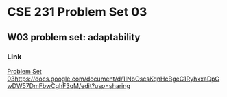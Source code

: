 # CSE 231 Problem Set 03

## W03 problem set: adaptability

### Link 

[Problem Set 03](https://docs.google.com/document/d/1INbOscsKqnHcBgeC1RyhxxaDpGwDW57DmFbwCghF3qM/edit?usp=sharing)https://docs.google.com/document/d/1INbOscsKqnHcBgeC1RyhxxaDpGwDW57DmFbwCghF3qM/edit?usp=sharing
